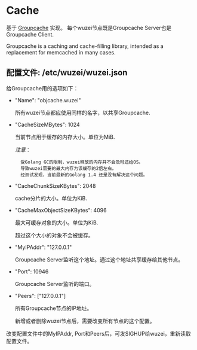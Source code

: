 # Cache

基于 [Groupcache](https://github.com/golang/groupcache) 实现。
每个wuzei节点既是Groupcache Server也是Groupcache Client.

Groupcache is a caching and cache-filling library, intended as a
replacement for memcached in many cases.

## 配置文件: /etc/wuzei/wuzei.json

给Groupcache用的选项如下：

* "Name": "objcache.wuzei"

	所有wuzei节点都应使用同样的名字，以共享Groupcache.

* "CacheSizeMBytes": 1024

	当前节点用于缓存的内存大小。单位为MiB.

	*注意*：

		受Golang GC的限制，wuzei释放的内存并不会及时还给OS。
		导致wuzei需要的最大内存为该缓存的2倍左右。
		经测试发现，当前最新的Golang 1.4 还是没有解决这个问题。

* "CacheChunkSizeKBytes": 2048

	cache分片的大小。单位为KiB.

* "CacheMaxObjectSizeKBytes": 4096

	最大可缓存对象的大小。单位为KiB.

	超过这个大小的对象不会被缓存。

* "MyIPAddr": "127.0.0.1"

	Groupcache Server监听这个地址。通过这个地址共享缓存给其他节点。

* "Port": 10946

	Groupcache Server监听的端口。

* "Peers": ["127.0.0.1"]

	所有Groupcache节点的IP地址。

	新增或者删除wuzei节点后，需要改变所有节点的这个配置。

改变配置文件中的MyIPAddr, Port和Peers后，可发SIGHUP给wuzei，重新读取配置文件。
